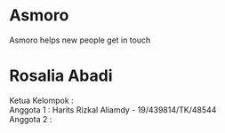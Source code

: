 # Asmoro
Asmoro helps new people get in touch

# Rosalia Abadi
Ketua Kelompok : <br>
Anggota 1 : Harits Rizkal Aliamdy - 19/439814/TK/48544 <br>
Anggota 2 : 


